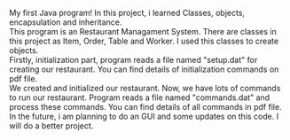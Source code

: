 My first Java program! In this project, i learned Classes, objects, encapsulation and inheritance.  
This program is an Restaurant Managament System. There are classes in this project as Item, Order, Table and Worker. I used this classes to create objects.  
Firstly, initialization part, program reads a file named "setup.dat" for creating our restaurant. You can find details of initialization commands on pdf file.  
We created and initialized our restaurant. Now, we have lots of commands to run our restaurant. Program reads a file named "commands.dat" and process these commands. You can find details of all commands in pdf file.  
In the future, i am planning to do an GUI and some updates on this code. I will do a better project.
